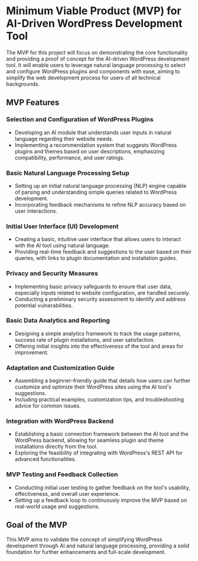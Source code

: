 # Minimum Viable Product (MVP) for AI-Driven WordPress Development Tool

The MVP for this project will focus on demonstrating the core functionality and providing a proof of concept for the AI-driven WordPress development tool. It will enable users to leverage natural language processing to select and configure WordPress plugins and components with ease, aiming to simplify the web development process for users of all technical backgrounds.

## MVP Features

### Selection and Configuration of WordPress Plugins

- Developing an AI module that understands user inputs in natural language regarding their website needs.
- Implementing a recommendation system that suggests WordPress plugins and themes based on user descriptions, emphasizing compatibility, performance, and user ratings.

### Basic Natural Language Processing Setup

- Setting up an initial natural language processing (NLP) engine capable of parsing and understanding simple queries related to WordPress development.
- Incorporating feedback mechanisms to refine NLP accuracy based on user interactions.

### Initial User Interface (UI) Development

- Creating a basic, intuitive user interface that allows users to interact with the AI tool using natural language.
- Providing real-time feedback and suggestions to the user based on their queries, with links to plugin documentation and installation guides.

### Privacy and Security Measures

- Implementing basic privacy safeguards to ensure that user data, especially inputs related to website configuration, are handled securely.
- Conducting a preliminary security assessment to identify and address potential vulnerabilities.

### Basic Data Analytics and Reporting

- Designing a simple analytics framework to track the usage patterns, success rate of plugin installations, and user satisfaction.
- Offering initial insights into the effectiveness of the tool and areas for improvement.

### Adaptation and Customization Guide

- Assembling a beginner-friendly guide that details how users can further customize and optimize their WordPress sites using the AI tool's suggestions.
- Including practical examples, customization tips, and troubleshooting advice for common issues.

### Integration with WordPress Backend

- Establishing a basic connection framework between the AI tool and the WordPress backend, allowing for seamless plugin and theme installations directly from the tool.
- Exploring the feasibility of integrating with WordPress's REST API for advanced functionalities.

### MVP Testing and Feedback Collection

- Conducting initial user testing to gather feedback on the tool's usability, effectiveness, and overall user experience.
- Setting up a feedback loop to continuously improve the MVP based on real-world usage and suggestions.

## Goal of the MVP

This MVP aims to validate the concept of simplifying WordPress development through AI and natural language processing, providing a solid foundation for further enhancements and full-scale development.
